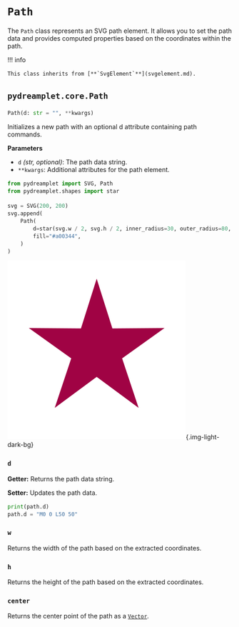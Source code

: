 # `Path`

The `Path` class represents an SVG path element. It allows you to set the path data and provides computed properties based on the coordinates within the path.

!!! info

    This class inherits from [**`SvgElement`**](svgelement.md).

## <span class=class></span>`pydreamplet.core.Path`

```py
Path(d: str = "", **kwargs)
```

Initializes a new path with an optional d attribute containing path commands.

<span class="param">**Parameters**</span>

- `d` *(str, optional)*: The path data string.
- `**kwargs`: Additional attributes for the path element.

```py
from pydreamplet import SVG, Path
from pydreamplet.shapes import star

svg = SVG(200, 200)
svg.append(
    Path(
        d=star(svg.w / 2, svg.h / 2, inner_radius=30, outer_radius=80, angle=-18),
        fill="#a00344",
    )
)
```

![Example](assets/path_example.svg){.img-light-dark-bg}

### <span class="prop"></span>`d`

**Getter:** Returns the path data string.

**Setter:** Updates the path data.

```py
print(path.d)
path.d = "M0 0 L50 50"
```

### <span class="prop"></span>`w`

Returns the width of the path based on the extracted coordinates.

### <span class="prop"></span>`h`

Returns the height of the path based on the extracted coordinates.

### <span class="prop"></span>`center`

Returns the center point of the path as a [`Vector`](../math/vector.md).